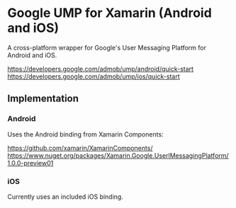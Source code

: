# Google UMP for Xamarin (Android and iOS)

A cross-platform wrapper for Google's User Messaging Platform for Android and iOS.

https://developers.google.com/admob/ump/android/quick-start
https://developers.google.com/admob/ump/ios/quick-start

## Implementation

### Android

Uses the Android binding from Xamarin Components:

https://github.com/xamarin/XamarinComponents/
https://www.nuget.org/packages/Xamarin.Google.UserlMessagingPlatform/1.0.0-preview01

### iOS

Currently uses an included iOS binding.
